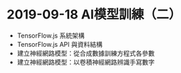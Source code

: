 # 2019-09-18 AI模型訓練（二）
- TensorFlow.js 系統架構
- TensorFlow.js API 與資料結構
- 建立神經網路模型：從合成數據訓練方程式各參數
- 建立神經網路模型：以卷積神經網路辨識手寫數字
